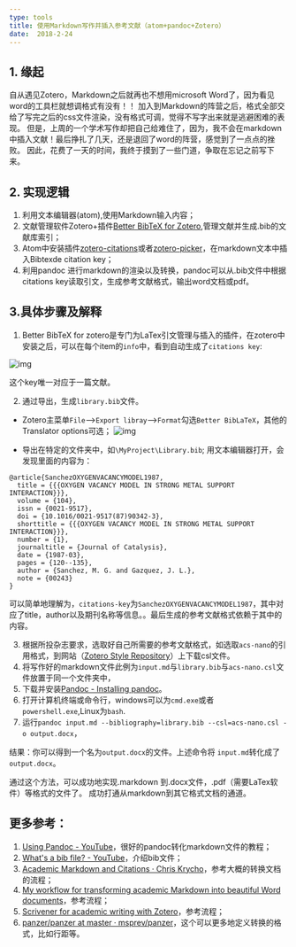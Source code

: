 ```yaml
---
type: tools
title: 使用Markdown写作并插入参考文献（atom+pandoc+Zotero）
date:  2018-2-24
---
```


## 1. 缘起
自从遇见Zotero，Markdown之后就再也不想用microsoft Word了，因为看见word的工具栏就想调格式有没有！！
加入到Markdown的阵营之后，格式全部交给了写完之后的css文件渲染，没有格式可调，觉得不写字出来就是逃避困难的表现。
但是，上周的一个学术写作却把自己给难住了，因为，我不会在markdown中插入文献！最后挣扎了几天，还是退回了word的阵营，感觉到了一点点的挫败。
因此，花费了一天的时间，我终于摸到了一些门道，争取在忘记之前写下来。

## 2. 实现逻辑
1. 利用文本编辑器(atom),使用Markdown输入内容；
2. 文献管理软件Zotero+插件[Better BibTeX for Zotero](https://retorque.re/zotero-better-bibtex/),管理文献并生成.bib的文献库索引；
3. Atom中安装插件[zotero-citations](https://atom.io/packages/zotero-citations)或者[zotero-picker](https://atom.io/packages/zotero-picker)，在markdown文本中插入Bibtexde citation key；
4. 利用pandoc 进行markdown的渲染以及转换，pandoc可以从.bib文件中根据citations key读取引文，生成参考文献格式，输出word文档或pdf。

## 3.具体步骤及解释
1. Better BibTeX for zotero是专门为LaTex引文管理与插入的插件，在zotero中安装之后，可以在每个item的`info`中，看到自动生成了`citations key`:

![img](https://farm5.staticflickr.com/4606/39569069925_76f6c32b69_o.png)

这个key唯一对应于一篇文献。

2. 通过导出，生成`library.bib`文件。
  - Zotero主菜单`File`-->`Export libray`-->`Format`勾选`Better BibLaTeX`，其他的Translator options可选；
![img](https://farm5.staticflickr.com/4759/40464977711_6ed5afc958_o.png)

 - 导出在特定的文件夹中，如`\MyProject\Library.bib`;
  用文本编辑器打开，会发现里面的内容为：

  ```
  @article{SanchezOXYGENVACANCYMODEL1987,
    title = {{{OXYGEN VACANCY MODEL IN STRONG METAL SUPPORT INTERACTION}}},
    volume = {104},
    issn = {0021-9517},
    doi = {10.1016/0021-9517(87)90342-3},
    shorttitle = {{{OXYGEN VACANCY MODEL IN STRONG METAL SUPPORT INTERACTION}}},
    number = {1},
    journaltitle = {Journal of Catalysis},
    date = {1987-03},
    pages = {120--135},
    author = {Sanchez, M. G. and Gazquez, J. L.},
    note = {00243}
  }
```

可以简单地理解为，`citations-key`为`SanchezOXYGENVACANCYMODEL1987`，其中对应了title，author以及期刊名称等信息。。最后生成的参考文献格式依赖于其中的内容。

3. 根据所投杂志要求，选取好自己所需要的参考文献格式，如选取`acs-nano`的引用格式，到网站（[Zotero Style Repository](https://www.zotero.org/styles)）上下载csl文件。
4. 将写作好的markdown文件此例为`input.md`与`library.bib`与`acs-nano.csl`文件放置于同一个文件夹中，
5. 下载并安装[Pandoc - Installing pandoc](http://pandoc.org/installing.html)。
6. 打开计算机终端或命令行，windows可以为`cmd.exe`或者`powershell.exe`,Linux为`bash`.
7. 运行`pandoc input.md --bibliography=library.bib --csl=acs-nano.csl -o output.docx`，

结果：你可以得到一个名为`output.docx`的文件。上述命令将 `input.md`转化成了`output.docx`。

通过这个方法，可以成功地实现.markdown 到.docx文件，.pdf（需要LaTex软件）等格式的文件了。
成功打通从markdown到其它格式文档的通道。


## 更多参考：
1. [Using Pandoc - YouTube](https://www.youtube.com/watch?v=N31E_NZYQQY&t=450s)，很好的pandoc转化markdown文件的教程；
2. [What's a bib file? - YouTube](https://www.youtube.com/watch?v=JF9bvYmcdmY)，介绍bib文件；
3. [Academic Markdown and Citations · Chris Krycho](http://www.chriskrycho.com/2015/academic-markdown-and-citations.html#fn1)，参考大概的转换文档的流程；
4. [My workflow for transforming academic Markdown into beautiful Word documents](http://raphaelkabo.com/blog/posts/markdown-to-word)，参考流程；
5. [Scrivener for academic writing with Zotero](https://davepwsmith.github.io/academic-scrivener-howto/)，参考流程；
6. [panzer/panzer at master · msprev/panzer](https://github.com/msprev/panzer/tree/master/panzer)，这个可以更多地定义转换的格式，比如行距等。
